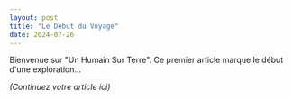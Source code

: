 ```yaml
---
layout: post
title: "Le Début du Voyage"
date: 2024-07-26
---
```


Bienvenue sur "Un Humain Sur Terre". Ce premier article marque le début d'une exploration...

*(Continuez votre article ici)* 